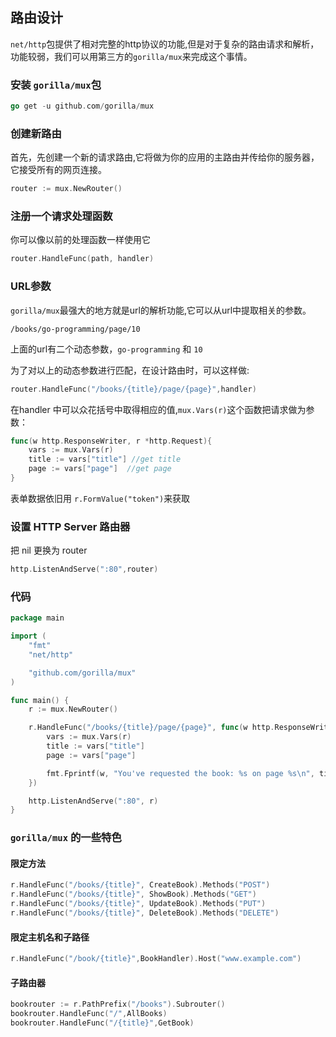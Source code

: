 ## 路由设计

`net/http`包提供了相对完整的http协议的功能,但是对于复杂的路由请求和解析，功能较弱，我们可以用第三方的`gorilla/mux`来完成这个事情。

### 安装 `gorilla/mux`包

```go
go get -u github.com/gorilla/mux
```

### 创建新路由

首先，先创建一个新的请求路由,它将做为你的应用的主路由并传给你的服务器，它接受所有的网页连接。

```go
router := mux.NewRouter()
```

### 注册一个请求处理函数

你可以像以前的处理函数一样使用它

```go
router.HandleFunc(path, handler)
```

### URL参数

`gorilla/mux`最强大的地方就是url的解析功能,它可以从url中提取相关的参数。

```text
/books/go-programming/page/10
```
上面的url有二个动态参数，`go-programming` 和 `10`

为了对以上的动态参数进行匹配，在设计路由时，可以这样做:

```go
router.HandleFunc("/books/{title}/page/{page}",handler)
```

在handler 中可以众花括号中取得相应的值,`mux.Vars(r)`这个函数把请求做为参数：

```go
func(w http.ResponseWriter, r *http.Request){
    vars := mux.Vars(r)
    title := vars["title"] //get title
    page := vars["page"]  //get page
}
```

表单数据依旧用 `r.FormValue("token")`来获取

### 设置 HTTP Server 路由器

把 nil 更换为 router

```go
http.ListenAndServe(":80",router)
```


### 代码

```go
package main

import (
    "fmt"
    "net/http"

    "github.com/gorilla/mux"
)

func main() {
    r := mux.NewRouter()

    r.HandleFunc("/books/{title}/page/{page}", func(w http.ResponseWriter, r *http.Request) {
        vars := mux.Vars(r)
        title := vars["title"]
        page := vars["page"]

        fmt.Fprintf(w, "You've requested the book: %s on page %s\n", title, page)
    })

    http.ListenAndServe(":80", r)
}
```

### `gorilla/mux` 的一些特色

#### 限定方法

```go
r.HandleFunc("/books/{title}", CreateBook).Methods("POST")
r.HandleFunc("/books/{title}", ShowBook).Methods("GET")
r.HandleFunc("/books/{title}", UpdateBook).Methods("PUT")
r.HandleFunc("/books/{title}", DeleteBook).Methods("DELETE")
```

#### 限定主机名和子路径

```go
r.HandleFunc("/book/{title}",BookHandler).Host("www.example.com")
```

#### 子路由器

```go
bookrouter := r.PathPrefix("/books").Subrouter()
bookrouter.HandleFunc("/",AllBooks)
bookrouter.HandleFunc("/{title}",GetBook)
```